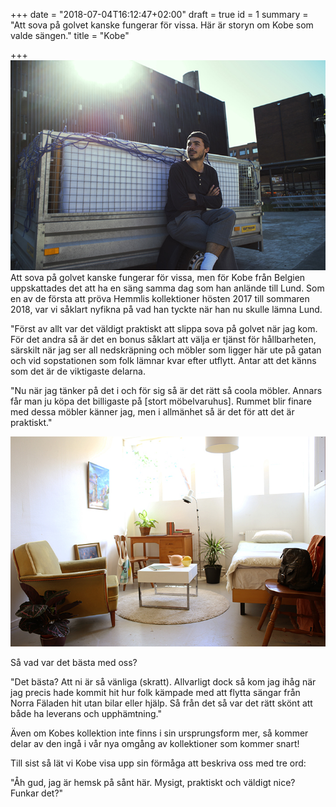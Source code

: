 +++
date = "2018-07-04T16:12:47+02:00"
draft = true
id = 1
summary = "Att sova på golvet kanske fungerar för vissa. Här är storyn om Kobe som valde sängen."
title = "Kobe"

+++
![](/uploads/2018/06/28/Kobe_1_small.jpg)Att sova på golvet kanske fungerar för vissa, men för Kobe från Belgien uppskattades det att ha en säng samma dag som han anlände till Lund. Som en av de första att pröva Hemmlis kollektioner hösten 2017 till sommaren 2018, var vi såklart nyfikna på vad han tyckte när han nu skulle lämna Lund.

"Först av allt var det väldigt praktiskt att slippa sova på golvet när jag kom. För det andra så är det en bonus såklart att välja er tjänst för hållbarheten, särskilt när jag ser all nedskräpning och möbler som ligger här ute på gatan och vid sopstationen som folk lämnar kvar efter utflytt. Antar att det känns som det är de viktigaste delarna.

"Nu när jag tänker på det i och för sig så är det rätt så coola möbler. Annars får man ju köpa det billigaste på \[stort möbelvaruhus\]. Rummet blir finare med dessa möbler känner jag, men i allmänhet så är det för att det är praktiskt."

![](/uploads/2018/06/28/Kobe_Collection.jpg)

Så vad var det bästa med oss?

"Det bästa? Att ni är så vänliga (skratt). Allvarligt dock så kom jag ihåg när jag precis hade kommit hit hur folk kämpade med att flytta sängar från Norra Fäladen hit utan bilar eller hjälp. Så från det så var det rätt skönt att både ha leverans och upphämtning."

Även om Kobes kollektion inte finns i sin ursprungsform mer, så kommer delar av den ingå i vår nya omgång av kollektioner som kommer snart!

Till sist så lät vi Kobe visa upp sin förmåga att beskriva oss med tre ord:

"Åh gud, jag är hemsk på sånt här. Mysigt, praktiskt och väldigt nice? Funkar det?"